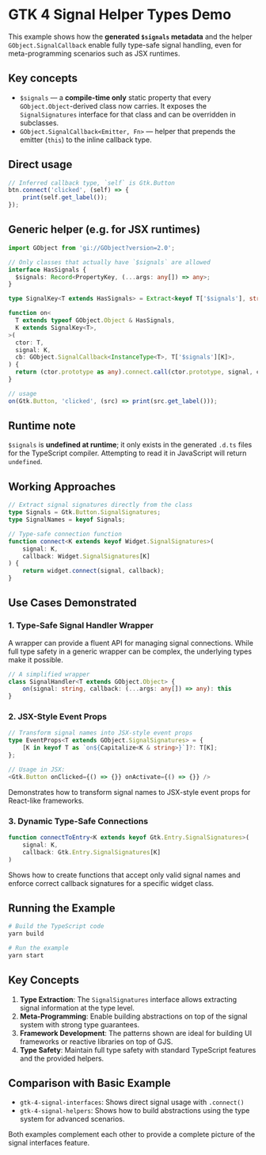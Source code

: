 # GTK 4 Signal Helper Types Demo

This example shows how the **generated `$signals` metadata** and the helper
`GObject.SignalCallback` enable fully type-safe signal handling, even for
meta-programming scenarios such as JSX runtimes.

## Key concepts

* `$signals` — a **compile-time only** static property that every
  `GObject.Object`-derived class now carries.  It exposes the
  `SignalSignatures` interface for that class and can be overridden in
  subclasses.
* `GObject.SignalCallback<Emitter, Fn>` — helper that prepends the
  emitter (`this`) to the inline callback type.

## Direct usage

```ts
// Inferred callback type, `self` is Gtk.Button
btn.connect('clicked', (self) => {
    print(self.get_label());
});
```

## Generic helper (e.g. for JSX runtimes)

```ts
import GObject from 'gi://GObject?version=2.0';

// Only classes that actually have `$signals` are allowed
interface HasSignals {
  $signals: Record<PropertyKey, (...args: any[]) => any>;
}

type SignalKey<T extends HasSignals> = Extract<keyof T['$signals'], string>;

function on<
  T extends typeof GObject.Object & HasSignals,
  K extends SignalKey<T>,
>(
  ctor: T,
  signal: K,
  cb: GObject.SignalCallback<InstanceType<T>, T['$signals'][K]>,
) {
  return (ctor.prototype as any).connect.call(ctor.prototype, signal, cb);
}

// usage
on(Gtk.Button, 'clicked', (src) => print(src.get_label()));
```

## Runtime note

`$signals` is **undefined at runtime**; it only exists in the generated
`.d.ts` files for the TypeScript compiler.  Attempting to read it in
JavaScript will return `undefined`.


## Working Approaches

```typescript
// Extract signal signatures directly from the class
type Signals = Gtk.Button.SignalSignatures;
type SignalNames = keyof Signals;

// Type-safe connection function
function connect<K extends keyof Widget.SignalSignatures>(
    signal: K,
    callback: Widget.SignalSignatures[K]
) {
    return widget.connect(signal, callback);
}
```

## Use Cases Demonstrated

### 1. Type-Safe Signal Handler Wrapper

A wrapper can provide a fluent API for managing signal connections. While full type safety in a generic wrapper can be complex, the underlying types make it possible.

```typescript
// A simplified wrapper
class SignalHandler<T extends GObject.Object> {
    on(signal: string, callback: (...args: any[]) => any): this
}
```

### 2. JSX-Style Event Props

```typescript
// Transform signal names into JSX-style event props
type EventProps<T extends GObject.SignalSignatures> = {
    [K in keyof T as `on${Capitalize<K & string>}`]?: T[K];
};

// Usage in JSX:
<Gtk.Button onClicked={() => {}} onActivate={() => {}} />
```

Demonstrates how to transform signal names to JSX-style event props for React-like frameworks.

### 3. Dynamic Type-Safe Connections

```typescript
function connectToEntry<K extends keyof Gtk.Entry.SignalSignatures>(
    signal: K,
    callback: Gtk.Entry.SignalSignatures[K]
)
```

Shows how to create functions that accept only valid signal names and enforce correct callback signatures for a specific widget class.

## Running the Example

```bash
# Build the TypeScript code
yarn build

# Run the example
yarn start
```

## Key Concepts

1. **Type Extraction**: The `SignalSignatures` interface allows extracting signal information at the type level.
2. **Meta-Programming**: Enable building abstractions on top of the signal system with strong type guarantees.
3. **Framework Development**: The patterns shown are ideal for building UI frameworks or reactive libraries on top of GJS.
4. **Type Safety**: Maintain full type safety with standard TypeScript features and the provided helpers.

## Comparison with Basic Example

- `gtk-4-signal-interfaces`: Shows direct signal usage with `.connect()`
- `gtk-4-signal-helpers`: Shows how to build abstractions using the type system for advanced scenarios.

Both examples complement each other to provide a complete picture of the signal interfaces feature. 